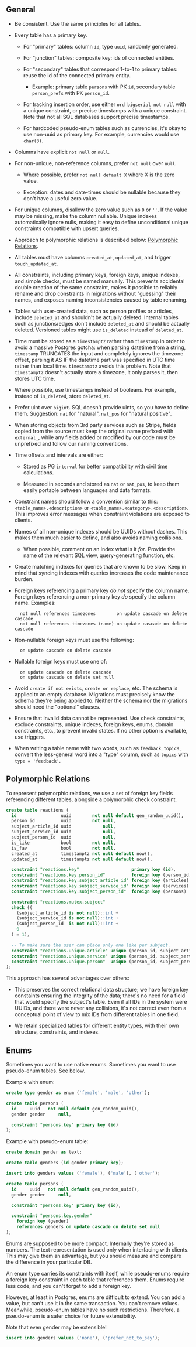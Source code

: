 ## General

* Be consistent. Use the same principles for all tables.

* Every table has a primary key.

  * For "primary" tables: column `id`, type `uuid`, randomly generated.

  * For "junction" tables: composite key: ids of connected entities.

  * For "secondary" tables that correspond 1-to-1 to primary tables: reuse the id of the connected primary entity.

    * Example: primary table `persons` with PK `id`, secondary table `person_prefs` with PK `person_id`.

  * For tracking insertion order, use either `ord bigserial not null` with a unique constraint, or precise timestamps with a unique constraint. Note that not all SQL databases support precise timestamps.

  * For hardcoded pseudo-enum tables such as currencies, it's okay to use non-uuid as primary key. For example, currencies would use `char(3)`.

* Columns have explicit `not null` or `null`.

* For non-unique, non-reference columns, prefer `not null` over `null`.

  * Where possible, prefer `not null default X` where X is the zero value.

  * Exception: dates and date-times should be nullable because they don't have a useful zero value.

* For unique columns, disallow the zero value such as `0` or `''`. If the value may be missing, make the column nullable. Unique indexes automatically ignore nulls, making it easy to define unconditional unique constraints compatible with upsert queries.

* Approach to polymorphic relations is described below: [Polymorphic Relations](#polymorphic-relations).

* All tables must have columns `created_at`, `updated_at`, and trigger `touch_updated_at`.

* All constraints, including primary keys, foreign keys, unique indexes, and simple checks, must be named manually. This prevents accidental double creation of the same constraint, makes it possible to reliably rename and drop constraints in migrations without "guessing" their names, and exposes naming inconsistencies caused by table renaming.

* Tables with user-created data, such as person profiles or articles, include `deleted_at` and shouldn't be actually deleted. Internal tables such as junctions/edges don't include `deleted_at` and should be actually deleted. Versioned tables might use `is_deleted` instead of `deleted_at`.

* Time must be stored as a `timestamptz` rather than `timestamp` in order to avoid a massive Postgres gotcha: when parsing datetime from a string, `timestamp` TRUNCATES the input and completely ignores the timezone offset, parsing it AS IF the datetime part was specified in UTC time rather than local time. `timestamptz` avoids this problem. Note that `timestamptz` doesn't actually store a timezone, it only parses it, then stores UTC time.

* Where possible, use timestamps instead of booleans. For example, instead of `is_deleted`, store `deleted_at`.

* Prefer uint over `bigint`. SQL doesn't provide uints, so you have to define them. Suggestion: `nat` for "natural", `nat_pos` for "natural positive".

* When storing objects from 3rd party services such as Stripe, fields copied from the source must keep the original name prefixed with `external_`, while any fields added or modified by our code must be unprefixed and follow our naming conventions.

* Time offsets and intervals are either:

  * Stored as PG `interval` for better compatibility with civil time calculations.

  * Measured in seconds and stored as `nat` or `nat_pos`, to keep them easily portable between languages and data formats.

* Constraint names should follow a convention similar to this: `<table_name>.<description>` or `<table_name>.<category>.<description>`. This improves error messages when constraint violations are exposed to clients.

* Names of all non-unique indexes should be UUIDs without dashes. This makes them much easier to define, and also avoids naming collisions.

  * When possible, comment on an index what is it _for_. Provide the name of the relevant SQL view, query-generating function, etc.

* Create matching indexes for queries that are known to be slow. Keep in mind that syncing indexes with queries increases the code maintenance burden.

* Foreign keys referencing a primary key _do not_ specify the column name. Foreign keys referencing a non-primary key _do_ specify the column name. Examples:

        not null references timezones        on update cascade on delete cascade
        not null references timezones (name) on update cascade on delete cascade

* Non-nullable foreign keys must use the following:

        on update cascade on delete cascade

* Nullable foreign keys must use one of:

        on update cascade on delete cascade
        on update cascade on delete set null

* Avoid `create if not exists`, `create or replace`, etc. The schema is applied to an empty database. Migrations must precisely know the schema they're being applied to. Neither the schema nor the migrations should need the "optional" clauses.

* Ensure that invalid data cannot be represented. Use check constraints, exclude constraints, unique indexes, foreign keys, enums, domain constraints, etc., to prevent invalid states. If no other option is available, use triggers.

* When writing a table name with two words, such as `feedback_topics`, convert the less-general word into a "type" column, such as `topics` with `type = 'feedback'`.

## Polymorphic Relations

To represent polymorphic relations, we use a set of foreign key fields
referencing different tables, alongside a polymorphic check constraint.

```sql
create table reactions (
  id                 uuid        not null default gen_random_uuid(),
  person_id          uuid        not null,
  subject_article_id uuid            null,
  subject_service_id uuid            null,
  subject_person_id  uuid            null,
  is_like            bool        not null,
  is_fav             bool        not null,
  created_at         timestamptz not null default now(),
  updated_at         timestamptz not null default now(),

  constraint "reactions.key"                    primary key (id),
  constraint "reactions.key.person_id"          foreign key (person_id) references persons on update cascade on delete cascade,
  constraint "reactions.key.subject_article_id" foreign key (articles)  references persons on update cascade on delete cascade,
  constraint "reactions.key.subject_service_id" foreign key (services)  references persons on update cascade on delete cascade,
  constraint "reactions.key.subject_person_id"  foreign key (persons)   references persons on update cascade on delete cascade,

  constraint "reactions.mutex.subject"
  check ((
    (subject_article_id is not null)::int +
    (subject_service_id is not null)::int +
    (subject_person_id  is not null)::int +
    0
  ) = 1),

  -- To make sure the user can place only one like per subject.
  constraint "reactions.unique.article" unique (person_id, subject_article_id),
  constraint "reactions.unique.service" unique (person_id, subject_service_id),
  constraint "reactions.unique.person"  unique (person_id, subject_person_id)
);

```

This approach has several advantages over others:

  * This preserves the correct relational data structure; we have foreign key constaints ensuring the integrity of the data; there's no need for a field that would specify the subject's table. Even if all IDs in the system were UUIDs, and there were never any collisions, it's not correct even from a conceptual point of view to mix IDs from different tables in one field.

  * We retain specialized tables for different entity types, with their own structure, constraints, and indexes.

## Enums

Sometimes you want to use native enums. Sometimes you want to use pseudo-enum tables. See below.

Example with enum:

```sql
create type gender as enum ('female', 'male', 'other');

create table persons (
  id     uuid   not null default gen_random_uuid(),
  gender gender     null,

  constraint "persons.key" primary key (id)
);
```

Example with pseudo-enum table:

```sql
create domain gender as text;

create table genders (id gender primary key);

insert into genders values ('female'), ('male'), ('other');

create table persons (
  id     uuid   not null default gen_random_uuid(),
  gender gender     null,

  constraint "persons.key" primary key (id),

  constraint "persons.key.gender"
    foreign key (gender)
    references genders on update cascade on delete set null
);
```

Enums are supposed to be more compact. Internally they're stored as numbers. The text representation is used only when interfacing with clients. This may give them an advantage, but you should measure and compare the difference in your particular DB.

An enum type carries its constraints with itself, while pseudo-enums require a foreign key constraint in each table that references them. Enums require less code, and you can't forget to add a foreign key.

However, at least in Postgres, enums are difficult to extend. You can add a value, but can't use it in the same transaction. You can't remove values. Meanwhile, pseudo-enum tables have no such restrictions. Therefore, a pseudo-enum is a safer choice for future extensibility.

Note that even gender may be extensible!

```sql
insert into genders values ('none'), ('prefer_not_to_say');
```
